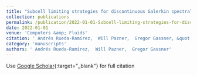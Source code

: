 ```yaml
---
title: "Subcell limiting strategies for discontinuous Galerkin spectral element methods"
collection: publications
permalink: /publication/2022-01-01-Subcell-limiting-strategies-for-discontinuous-Galerkin-spectral-element-methods
date: 2022-01-01
venue: 'Computers &amp; Fluids'
citation: ' Andrés Rueda-Ramírez,  Will Pazner,  Gregor Gassner, &quot;Subcell limiting strategies for discontinuous Galerkin spectral element methods.&quot; Computers &amp;amp; Fluids, 2022.'
category: 'manuscripts'
authors: ' Andrés Rueda-Ramírez,  Will Pazner,  Gregor Gassner'
---
```

Use [Google Scholar](https://scholar.google.com/scholar?q=Subcell+limiting+strategies+for+discontinuous+Galerkin+spectral+element+methods){:target="_blank"} for full citation